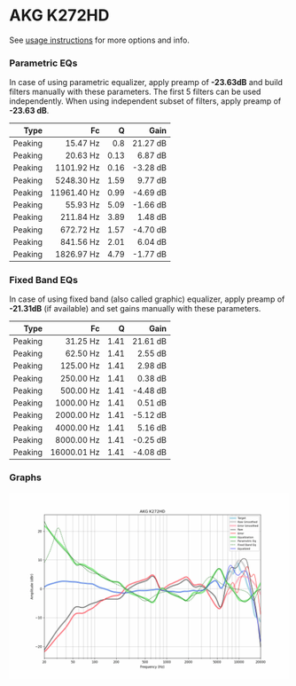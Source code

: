# AKG K272HD
See [usage instructions](https://github.com/jaakkopasanen/AutoEq#usage) for more options and info.

### Parametric EQs
In case of using parametric equalizer, apply preamp of **-23.63dB** and build filters manually
with these parameters. The first 5 filters can be used independently.
When using independent subset of filters, apply preamp of **-23.63 dB**.

| Type    | Fc          |    Q | Gain     |
|--------:|------------:|-----:|---------:|
| Peaking | 15.47 Hz    | 0.8  | 21.27 dB |
| Peaking | 20.63 Hz    | 0.13 | 6.87 dB  |
| Peaking | 1101.92 Hz  | 0.16 | -3.28 dB |
| Peaking | 5248.30 Hz  | 1.59 | 9.77 dB  |
| Peaking | 11961.40 Hz | 0.99 | -4.69 dB |
| Peaking | 55.93 Hz    | 5.09 | -1.66 dB |
| Peaking | 211.84 Hz   | 3.89 | 1.48 dB  |
| Peaking | 672.72 Hz   | 1.57 | -4.70 dB |
| Peaking | 841.56 Hz   | 2.01 | 6.04 dB  |
| Peaking | 1826.97 Hz  | 4.79 | -1.77 dB |

### Fixed Band EQs
In case of using fixed band (also called graphic) equalizer, apply preamp of **-21.31dB**
(if available) and set gains manually with these parameters.

| Type    | Fc          |    Q | Gain     |
|--------:|------------:|-----:|---------:|
| Peaking | 31.25 Hz    | 1.41 | 21.61 dB |
| Peaking | 62.50 Hz    | 1.41 | 2.55 dB  |
| Peaking | 125.00 Hz   | 1.41 | 2.98 dB  |
| Peaking | 250.00 Hz   | 1.41 | 0.38 dB  |
| Peaking | 500.00 Hz   | 1.41 | -4.48 dB |
| Peaking | 1000.00 Hz  | 1.41 | 0.51 dB  |
| Peaking | 2000.00 Hz  | 1.41 | -5.12 dB |
| Peaking | 4000.00 Hz  | 1.41 | 5.16 dB  |
| Peaking | 8000.00 Hz  | 1.41 | -0.25 dB |
| Peaking | 16000.01 Hz | 1.41 | -4.08 dB |

### Graphs
![](./AKG%20K272HD.png)